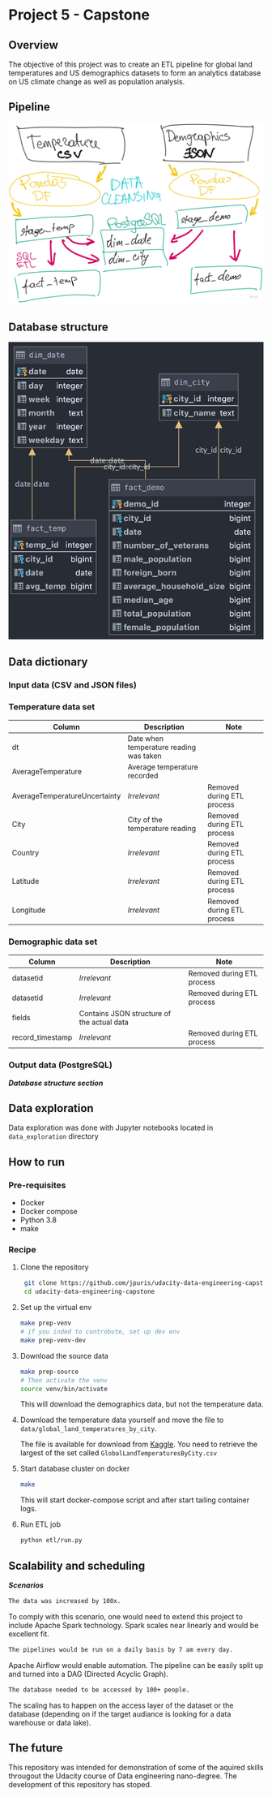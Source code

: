 # Project 5 - Capstone

## Overview

The objective of this project was to create an ETL pipeline for global land temperatures and US demographics datasets to form an analytics database on US climate change as well as population analysis.

## Pipeline

![images/pipeline.jpg](images/pipeline.jpg)

## Database structure

![images/db_schema.jpg](images/db_schema.jpg)

## Data dictionary

### Input data (CSV and JSON files)

### Temperature data set

|Column|Description|Note|
--- | --- | ---
|dt|Date when temperature reading was taken||
|AverageTemperature| Average temperature recorded||
|AverageTemperatureUncertainty|_Irrelevant_|Removed during ETL process|
|City|City of the temperature reading|Removed during ETL process|
|Country|_Irrelevant_|Removed during ETL process|
|Latitude|_Irrelevant_|Removed during ETL process|
|Longitude|_Irrelevant_|Removed during ETL process|

### Demographic data set

|Column|Description|Note|
--- | --- | ---
|datasetid|_Irrelevant_|Removed during ETL process|
|datasetid|_Irrelevant_|Removed during ETL process|
|fields|Contains JSON structure of the actual data||
|record_timestamp|_Irrelevant_|Removed during ETL process|

### Output data (PostgreSQL)

***Database structure section***

## Data exploration

Data exploration was done with Jupyter notebooks located in `data_exploration` directory

## How to run

### Pre-requisites

- Docker
- Docker compose
- Python 3.8
- make

### Recipe

1. Clone the repository

   ```bash
    git clone https://github.com/jpuris/udacity-data-engineering-capstone.git
    cd udacity-data-engineering-capstone
   ```

2. Set up the virtual env

    ```bash
    make prep-venv
    # if you inded to controbute, set up dev env
    make prep-venv-dev
    ```

3. Download the source data

   ```bash
   make prep-source
   # Then activate the venv
   source venv/bin/activate
   ```

   This will download the demographics data, but not the temperature data.

4. Download the temperature data yourself and move the file to `data/global_land_temperatures_by_city`.

    The file is available for download from [Kaggle](https://www.kaggle.com/berkeleyearth/climate-change-earth-surface-temperature-data). You need to retrieve the largest of the set called `GlobalLandTemperaturesByCity.csv`

5. Start database cluster on docker

    ```bash
    make
    ```

    This will start docker-compose script and after start tailing container logs.

6. Run ETL job

   ```bash
   python etl/run.py
   ```

## Scalability and scheduling

***Scenarios***

```txt
The data was increased by 100x.
```

To comply with this scenario, one would need to extend this project to include Apache Spark technology. Spark scales near linearly and would be excellent fit.

```txt
The pipelines would be run on a daily basis by 7 am every day.
```

Apache Airflow would enable automation. The pipeline can be easily split up and turned into a DAG (Directed Acyclic Graph).

```txt
The database needed to be accessed by 100+ people.
```

The scaling has to happen on the access layer of the dataset or the database (depending on if the target audiance is looking for a data warehouse or data lake).

## The future

This repository was intended for demonstration of some of the aquired skills througout the Udacity course of Data engineering nano-degree. The development of this repository has stoped.
